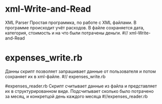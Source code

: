 # xml-Write-and-Read
XML Parser
Простая программка, по работе с XML файлами.
В программе происходит учёт расходов.
В файле сохраняется дата, категория, стоимость и на что были потрачены деньги.
#// xml-Write-and-Read

# expenses_write.rb
Данны скрипт позволяет запрашивает данные от пользователя
и потом сохраняет их в xml-файле.
#// expenses_write.rb

#expenses_reader.rb
Скрипт считывает данные из файла
и представляет их в структурированном виде.
Подсчитывает сколько было потрачено за месяц,
и конкретцой день каждого месяца
#//expenses_reader.rb
